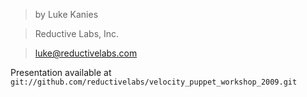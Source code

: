 > by Luke Kanies

> Reductive Labs, Inc.

> luke@reductivelabs.com

Presentation available at `git://github.com/reductivelabs/velocity_puppet_workshop_2009.git`
